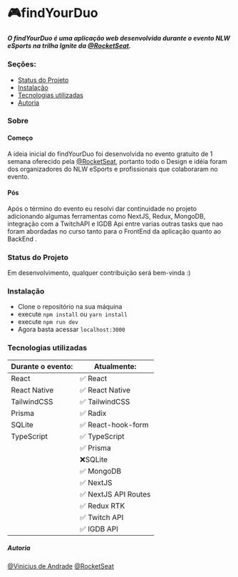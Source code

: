 # 🎮findYourDuo

##### O findYourDuo é uma aplicação web desenvolvida durante o evento NLW eSports na trilha Ignite da [@RocketSeat](https://www.rocketseat.com.br/).

### Seções:

- [Status do Projeto](#status-do-projeto)
- [Instalação](#instalacao)
- [Tecnologias utilizadas](#tecnologias-utilizadas)
- [Autoria](#autoria)

### Sobre

#### Começo

A ideia inicial do findYourDuo foi desenvolvida no evento gratuito de 1 semana oferecido pela [@RocketSeat](https://www.rocketseat.com.br/), portanto todo o Design e idéia foram dos organizadores do NLW eSports e profissionais que colaboraram no evento.

#### Pós

Após o término do evento eu resolvi dar continuidade no projeto adicionando algumas ferramentas como NextJS, Redux, MongoDB, integração com a TwitchAPI e IGDB Api entre varias outras tasks que nao foram abordadas no curso tanto para o FrontEnd da aplicação quanto ao BackEnd .

### Status do Projeto

Em desenvolvimento, qualquer contribuição será bem-vinda :)

### Instalação

- Clone o repositório na sua máquina
- execute `npm install` ou `yarn install`
- execute `npm run dev`
- Agora basta acessar `localhost:3000`

### Tecnologias utilizadas

| Durante o evento: | Atualmente:          |
| ----------------- | -------------------- |
| React             | ✅ React             |
| React Native      | ✅ React Native      |
| TailwindCSS       | ✅ TailwindCSS       |
| Prisma            | ✅ Radix             |
| SQLite            | ✅ React-hook-form   |
| TypeScript        | ✅ TypeScript        |
|                   | ✅ Prisma            |
|                   | ❌SQLite             |
|                   | ✅ MongoDB           |
|                   | ✅ NextJS            |
|                   | ✅ NextJS API Routes |
|                   | ✅ Redux RTK         |
|                   | ✅ Twitch API        |
|                   | ✅ IGDB API          |


##### Autoria

[@Vinicius de Andrade](https://github.com/andradeviniicius)
[@RocketSeat](https://www.rocketseat.com.br/)
